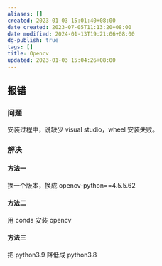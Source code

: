 ```yaml
---
aliases: []
created: 2023-01-03 15:01:40+08:00
date created: 2023-07-05T11:13:20+08:00
date modified: 2024-01-13T19:21:06+08:00
dg-publish: true
tags: []
title: Opencv
updated: 2023-01-03 15:04:26+08:00
---
```


## 报错
### 问题
安装过程中，说缺少 visual studio，wheel 安装失败。
### 解决
#### 方法一
换一个版本，换成 opencv-python==4.5.5.62
#### 方法二
用 conda 安装 opencv
#### 方法三
把 python3.9 降低成 python3.8